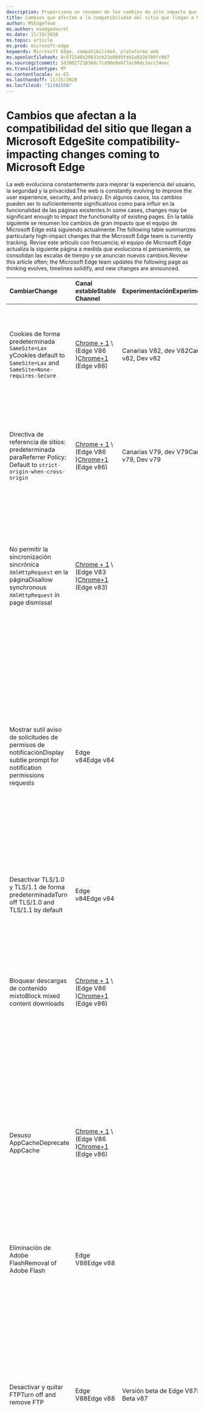 ```yaml
---
description: Proporciona un resumen de los cambios de alto impacto que pueden afectar a la compatibilidad del sitio.
title: Cambios que afectan a la compatibilidad del sitio que llegan a Microsoft Edge
author: MSEdgeTeam
ms.author: msedgedevrel
ms.date: 11/19/2020
ms.topic: article
ms.prod: microsoft-edge
keywords: Microsoft Edge, compatibilidad, plataforma web
ms.openlocfilehash: 8c872546b29633cb22e0095fdd1a0326f89fc087
ms.sourcegitcommit: 5d3802721036dc7cd90e9e6f7ac90dc3acc24eec
ms.translationtype: MT
ms.contentlocale: es-ES
ms.lasthandoff: 11/25/2020
ms.locfileid: "11191558"
---
```

# <span data-ttu-id="b8b7a-104">Cambios que afectan a la compatibilidad del sitio que llegan a Microsoft Edge</span><span class="sxs-lookup"><span data-stu-id="b8b7a-104">Site compatibility-impacting changes coming to Microsoft Edge</span></span>  

<span data-ttu-id="b8b7a-105">La web evoluciona constantemente para mejorar la experiencia del usuario, la seguridad y la privacidad.</span><span class="sxs-lookup"><span data-stu-id="b8b7a-105">The web is constantly evolving to improve the user experience, security, and privacy.</span></span>  <span data-ttu-id="b8b7a-106">En algunos casos, los cambios pueden ser lo suficientemente significativos como para influir en la funcionalidad de las páginas existentes.</span><span class="sxs-lookup"><span data-stu-id="b8b7a-106">In some cases, changes may be significant enough to impact the functionality of existing pages.</span></span>  <span data-ttu-id="b8b7a-107">En la tabla siguiente se resumen los cambios de gran impacto que el equipo de Microsoft Edge está siguiendo actualmente.</span><span class="sxs-lookup"><span data-stu-id="b8b7a-107">The following table summarizes particularly high-impact changes that the Microsoft Edge team is currently tracking.</span></span>  <span data-ttu-id="b8b7a-108">Revise este artículo con frecuencia; el equipo de Microsoft Edge actualiza la siguiente página a medida que evoluciona el pensamiento, se consolidan las escalas de tiempo y se anuncian nuevos cambios.</span><span class="sxs-lookup"><span data-stu-id="b8b7a-108">Review this article often; the Microsoft Edge team updates the following page as thinking evolves, timelines solidify, and new changes are announced.</span></span>  

| <span data-ttu-id="b8b7a-109">Cambiar</span><span class="sxs-lookup"><span data-stu-id="b8b7a-109">Change</span></span> | <span data-ttu-id="b8b7a-110">Canal estable</span><span class="sxs-lookup"><span data-stu-id="b8b7a-110">Stable Channel</span></span> | <span data-ttu-id="b8b7a-111">Experimentación</span><span class="sxs-lookup"><span data-stu-id="b8b7a-111">Experimentation</span></span> | <span data-ttu-id="b8b7a-112">Información adicional</span><span class="sxs-lookup"><span data-stu-id="b8b7a-112">Additional information</span></span> |  
|:--- |:--- |:--- |:--- |
| <span data-ttu-id="b8b7a-113">Cookies de forma predeterminada `SameSite=Lax` y</span><span class="sxs-lookup"><span data-stu-id="b8b7a-113">Cookies default to `SameSite=Lax` and</span></span> `SameSite=None-requires-Secure` | <span data-ttu-id="b8b7a-114">[Chrome + 1](#release-comments) \ (Edge V86 \)</span><span class="sxs-lookup"><span data-stu-id="b8b7a-114">[Chrome+1](#release-comments) \(Edge v86\)</span></span>  | <span data-ttu-id="b8b7a-115">Canarias V82, dev V82</span><span class="sxs-lookup"><span data-stu-id="b8b7a-115">Canary v82, Dev v82</span></span> | <span data-ttu-id="b8b7a-116">Este cambio sucede en el proyecto de cromo, en el que se basa Microsoft Edge.</span><span class="sxs-lookup"><span data-stu-id="b8b7a-116">This change is happening in the Chromium project, on which Microsoft Edge is based.</span></span>  <span data-ttu-id="b8b7a-117">Para obtener más información, incluida la escala de tiempo planeada por Google para este cambio, navegue a la entrada de estado de la [plataforma de cromo][ChromePlatformStatus5088147346030592].</span><span class="sxs-lookup"><span data-stu-id="b8b7a-117">For more information, including the planned timeline by Google for this change, navigate to the [Chrome Platform Status entry][ChromePlatformStatus5088147346030592].</span></span>  |  
| <span data-ttu-id="b8b7a-118">Directiva de referencia de sitios: predeterminada para</span><span class="sxs-lookup"><span data-stu-id="b8b7a-118">Referrer Policy: Default to</span></span> `strict-origin-when-cross-origin` | <span data-ttu-id="b8b7a-119">[Chrome + 1](#release-comments) \ (Edge V86 \)</span><span class="sxs-lookup"><span data-stu-id="b8b7a-119">[Chrome+1](#release-comments) \(Edge v86\)</span></span>  | <span data-ttu-id="b8b7a-120">Canarias V79, dev V79</span><span class="sxs-lookup"><span data-stu-id="b8b7a-120">Canary v79, Dev v79</span></span> | <span data-ttu-id="b8b7a-121">Este cambio sucede en el proyecto de cromo, en el que se basa Microsoft Edge.</span><span class="sxs-lookup"><span data-stu-id="b8b7a-121">This change is happening in the Chromium project, on which Microsoft Edge is based.</span></span>  <span data-ttu-id="b8b7a-122">Para obtener más información, incluida la escala de tiempo planeada por Google para este cambio, navegue a la entrada de estado de la [plataforma de cromo][ChromePlatformStatus6251880185331712].</span><span class="sxs-lookup"><span data-stu-id="b8b7a-122">For more information, including the planned timeline by Google for this change, navigate to the [Chrome Platform Status entry][ChromePlatformStatus6251880185331712].</span></span>  |  
| <span data-ttu-id="b8b7a-123">No permitir la sincronización sincrónica `XmlHttpRequest` en la página</span><span class="sxs-lookup"><span data-stu-id="b8b7a-123">Disallow synchronous `XmlHttpRequest` in page dismissal</span></span> | <span data-ttu-id="b8b7a-124">[Chrome + 1](#release-comments) \ (Edge V83 \)</span><span class="sxs-lookup"><span data-stu-id="b8b7a-124">[Chrome+1](#release-comments) \(Edge v83\)</span></span> |  | <span data-ttu-id="b8b7a-125">Este cambio sucede en el proyecto de cromo, en el que se basa Microsoft Edge.</span><span class="sxs-lookup"><span data-stu-id="b8b7a-125">This change is happening in the Chromium project, on which Microsoft Edge is based.</span></span>  <span data-ttu-id="b8b7a-126">Cromo coincidente, Microsoft Edge ofrece una directiva de grupo para desactivar este cambio hasta Edge V88.</span><span class="sxs-lookup"><span data-stu-id="b8b7a-126">Matching Chrome, Microsoft Edge offers a Group Policy to turn off this change until Edge v88.</span></span>  <span data-ttu-id="b8b7a-127">Para obtener más información, incluida la escala de tiempo planeada por Google para este cambio, navegue a la entrada de estado de la [plataforma de cromo][ChromePlatformStatus4664843055398912].</span><span class="sxs-lookup"><span data-stu-id="b8b7a-127">For more information, including the planned timeline by Google for this change, navigate to the [Chrome Platform Status entry][ChromePlatformStatus4664843055398912].</span></span>  |  
| <span data-ttu-id="b8b7a-128">Mostrar sutil aviso de solicitudes de permisos de notificación</span><span class="sxs-lookup"><span data-stu-id="b8b7a-128">Display subtle prompt for notification permissions requests</span></span> | <span data-ttu-id="b8b7a-129">Edge v84</span><span class="sxs-lookup"><span data-stu-id="b8b7a-129">Edge v84</span></span> |  | <span data-ttu-id="b8b7a-130">Las solicitudes de notificación silenciosas muestran un icono de solicitud sutil en la barra de direcciones para permisos de notificación de sitio solicitados mediante la `Notifications` `Push` API o, reemplazando la interfaz de usuario del mensaje flotante de permiso completo o estándar.</span><span class="sxs-lookup"><span data-stu-id="b8b7a-130">Quiet notification requests display a subtle request icon in the address bar for site notification permissions requested using the `Notifications` or `Push` API, replacing the full or standard permission flyout prompt UI.</span></span>  <span data-ttu-id="b8b7a-131">Esta característica está actualmente habilitada para todos los usuarios.</span><span class="sxs-lookup"><span data-stu-id="b8b7a-131">This feature is currently enabled for all users.</span></span>  <span data-ttu-id="b8b7a-132">Para no participar en las solicitudes de notificación, vaya a `edge://settings/content/notifications` .</span><span class="sxs-lookup"><span data-stu-id="b8b7a-132">To opt out of quiet notification requests, navigate to `edge://settings/content/notifications`.</span></span>  <span data-ttu-id="b8b7a-133">En el futuro, el equipo de Microsoft Edge puede explorar la reactivación del aviso de notificación de control flotante en algunos escenarios.</span><span class="sxs-lookup"><span data-stu-id="b8b7a-133">In the future, the Microsoft Edge team may explore re-enabling the full flyout notification prompt in some scenarios.</span></span>  |  
| <span data-ttu-id="b8b7a-134">Desactivar TLS/1.0 y TLS/1.1 de forma predeterminada</span><span class="sxs-lookup"><span data-stu-id="b8b7a-134">Turn off TLS/1.0 and TLS/1.1 by default</span></span> | <span data-ttu-id="b8b7a-135">Edge v84</span><span class="sxs-lookup"><span data-stu-id="b8b7a-135">Edge v84</span></span> |  | <span data-ttu-id="b8b7a-136">La Directiva de grupo [SSLMinVersion][DeployedgePoliciesSslversionmin] permite volver a habilitar TLS/1.0 y TLS/1.1; la política estará disponible hasta el borde de la periferia.</span><span class="sxs-lookup"><span data-stu-id="b8b7a-136">The [SSLMinVersion][DeployedgePoliciesSslversionmin] Group Policy permits re-enabling of TLS/1.0 and TLS/1.1; the policy remains available until Edge v90.</span></span>  |  
| <span data-ttu-id="b8b7a-137">Bloquear descargas de contenido mixto</span><span class="sxs-lookup"><span data-stu-id="b8b7a-137">Block mixed content downloads</span></span> | <span data-ttu-id="b8b7a-138">[Chrome + 1](#release-comments) \ (Edge V86 \)</span><span class="sxs-lookup"><span data-stu-id="b8b7a-138">[Chrome+1](#release-comments) \(Edge v86\)</span></span>  |  | <span data-ttu-id="b8b7a-139">Este cambio sucede en el proyecto de cromo, en el que se basa Microsoft Edge.</span><span class="sxs-lookup"><span data-stu-id="b8b7a-139">This change is happening in the Chromium project, on which Microsoft Edge is based.</span></span>  <span data-ttu-id="b8b7a-140">Para obtener más información, incluida la escala de tiempo planeada por Google para este cambio, vaya a la [entrada de blog seguridad de Google][GoogleBlogSecurity20200206].</span><span class="sxs-lookup"><span data-stu-id="b8b7a-140">For more information, including the planned timeline by Google for this change, navigate to the [Google security blog entry][GoogleBlogSecurity20200206].</span></span>  <span data-ttu-id="b8b7a-141">La programación de lanzamiento de Microsoft sobre tipos de archivo para advertir o bloquear está planificada para una versión posterior a Chrome.</span><span class="sxs-lookup"><span data-stu-id="b8b7a-141">The Microsoft rollout schedule on file types to warn or block is planned for one release after Chrome.</span></span>  |  
| <span data-ttu-id="b8b7a-142">Desuso AppCache</span><span class="sxs-lookup"><span data-stu-id="b8b7a-142">Deprecate AppCache</span></span> | <span data-ttu-id="b8b7a-143">[Chrome + 1](#release-comments) \ (Edge V86 \)</span><span class="sxs-lookup"><span data-stu-id="b8b7a-143">[Chrome+1](#release-comments) \(Edge v86\)</span></span>  |  | <span data-ttu-id="b8b7a-144">Este cambio sucede en el proyecto de cromo, en el que se basa Microsoft Edge.</span><span class="sxs-lookup"><span data-stu-id="b8b7a-144">This change is happening in the Chromium project, on which Microsoft Edge is based.</span></span>  <span data-ttu-id="b8b7a-145">Para obtener más información, vaya a la [documentación del WebDev][WebDevAppCacheRemoval].</span><span class="sxs-lookup"><span data-stu-id="b8b7a-145">For more information, navigate to the [WebDev documentation][WebDevAppCacheRemoval].</span></span>  <span data-ttu-id="b8b7a-146">La programación de lanzamiento de Microsoft para la degradación está planificada para una versión posterior a Chrome.</span><span class="sxs-lookup"><span data-stu-id="b8b7a-146">The Microsoft rollout schedule for deprecation is planned for one release after Chrome.</span></span>  <span data-ttu-id="b8b7a-147">Solicitar un [token de OriginTrial de AppCache][ChromeDevelopersOrigintrialsAppCacheOriginTrial] permite a los sitios continuar usando la API obsoleta hasta que es Edge V90.</span><span class="sxs-lookup"><span data-stu-id="b8b7a-147">Requesting an [AppCache OriginTrial Token][ChromeDevelopersOrigintrialsAppCacheOriginTrial] allows sites to continue to use the deprecated API until Edge v90.</span></span>  |  
| <span data-ttu-id="b8b7a-148">Eliminación de Adobe Flash</span><span class="sxs-lookup"><span data-stu-id="b8b7a-148">Removal of Adobe Flash</span></span> | <span data-ttu-id="b8b7a-149">Edge V88</span><span class="sxs-lookup"><span data-stu-id="b8b7a-149">Edge v88</span></span>  |  | <span data-ttu-id="b8b7a-150">Este cambio sucede en el proyecto de cromo, en el que se basa Microsoft Edge.</span><span class="sxs-lookup"><span data-stu-id="b8b7a-150">This change is happening in the Chromium project, on which Microsoft Edge is based.</span></span>  <span data-ttu-id="b8b7a-151">Para obtener más información, vaya a la [Guía básica de cromo de Adobe Flash][ChromiumFlashRoadmapSupportRemoved].</span><span class="sxs-lookup"><span data-stu-id="b8b7a-151">For more information, navigate to the [Adobe Flash Chromium Roadmap][ChromiumFlashRoadmapSupportRemoved].</span></span>  | 
| <span data-ttu-id="b8b7a-152">Desactivar y quitar FTP</span><span class="sxs-lookup"><span data-stu-id="b8b7a-152">Turn off and remove FTP</span></span> | <span data-ttu-id="b8b7a-153">Edge V88</span><span class="sxs-lookup"><span data-stu-id="b8b7a-153">Edge v88</span></span>  | <span data-ttu-id="b8b7a-154">Versión beta de Edge V87</span><span class="sxs-lookup"><span data-stu-id="b8b7a-154">Edge Beta v87</span></span> | <span data-ttu-id="b8b7a-155">En Edge beta V87, la compatibilidad con FTP está desactivada de forma predeterminada; en la V87 de borde estable, permanece habilitado.</span><span class="sxs-lookup"><span data-stu-id="b8b7a-155">In Edge Beta v87, FTP support is turned off by default; in Edge Stable v87 it remains enabled.</span></span>  <span data-ttu-id="b8b7a-156">En Edge V88, la compatibilidad con FTP se ha eliminado por completo.</span><span class="sxs-lookup"><span data-stu-id="b8b7a-156">In Edge v88, FTP support is removed entirely.</span></span>  <span data-ttu-id="b8b7a-157">Este cambio sucede en el proyecto de cromo, en el que se basa Microsoft Edge.</span><span class="sxs-lookup"><span data-stu-id="b8b7a-157">This change is happening in the Chromium project, on which Microsoft Edge is based.</span></span>  <span data-ttu-id="b8b7a-158">Para obtener más información, vaya a la entrada de estado de la [plataforma de cromo][ChromePlatformStatus6246151319715840].</span><span class="sxs-lookup"><span data-stu-id="b8b7a-158">For more information, navigate to the [Chrome Platform Status Entry][ChromePlatformStatus6246151319715840].</span></span>  <span data-ttu-id="b8b7a-159">Las empresas que dispongan de sitios que aún necesiten compatibilidad con FTP pueden seguir usando el FTP configurando el sitio para usar el [modo IE][DeployedgeEdgeIeMode].</span><span class="sxs-lookup"><span data-stu-id="b8b7a-159">Enterprises that have sites that still require FTP support can continue to use FTP by configuring the site to use [IE mode][DeployedgeEdgeIeMode].</span></span>  | 
| <span data-ttu-id="b8b7a-160">Autoactualizar imágenes de contenido mixtas</span><span class="sxs-lookup"><span data-stu-id="b8b7a-160">Autoupgrade mixed content images</span></span> | <span data-ttu-id="b8b7a-161">Edge V88</span><span class="sxs-lookup"><span data-stu-id="b8b7a-161">Edge v88</span></span>  |  | <span data-ttu-id="b8b7a-162">Las referencias no seguras (HTTP) a las imágenes se actualizan automáticamente a HTTPS; Si la imagen no está disponible a través de HTTPS, se produce un error en la descarga de la imagen.</span><span class="sxs-lookup"><span data-stu-id="b8b7a-162">Non-secure (HTTP) references to images are automatically upgraded to HTTPS; if the image is not available over HTTPS, the image download fails.</span></span> <span data-ttu-id="b8b7a-163">Hay disponible una [Directiva de grupo][DeployedgePoliciesInsecurecontentallowedforurls] para controlar esta característica.</span><span class="sxs-lookup"><span data-stu-id="b8b7a-163">A [Group Policy][DeployedgePoliciesInsecurecontentallowedforurls] is available to control this feature.</span></span> <span data-ttu-id="b8b7a-164">Este cambio sucede en el proyecto de cromo, en el que se basa Microsoft Edge.</span><span class="sxs-lookup"><span data-stu-id="b8b7a-164">This change is happening in the Chromium project, on which Microsoft Edge is based.</span></span> <span data-ttu-id="b8b7a-165">Para obtener más información, vaya a la entrada de estado de la [plataforma de cromo][ChromePlatformStatus4926989725073408].</span><span class="sxs-lookup"><span data-stu-id="b8b7a-165">For more information, navigate to the [Chrome Platform Status entry][ChromePlatformStatus4926989725073408].</span></span>  |  

##### <span data-ttu-id="b8b7a-166">Publicar comentarios</span><span class="sxs-lookup"><span data-stu-id="b8b7a-166">Release comments</span></span>  

:::row:::
   :::column span="1":::
      <span data-ttu-id="b8b7a-167">Chrome + 1</span><span class="sxs-lookup"><span data-stu-id="b8b7a-167">Chrome+1</span></span>
   :::column-end:::
   :::column span="2":::
      <span data-ttu-id="b8b7a-168">En función de los comentarios de los usuarios y los programadores, la característica indicada o el cambio se envía una versión posterior a Chrome.</span><span class="sxs-lookup"><span data-stu-id="b8b7a-168">Based on user and developer feedback, the indicated feature or change ships one release after Chrome.</span></span>
   :::column-end:::
:::row-end:::
:::row:::
   :::column span="1":::
      <span data-ttu-id="b8b7a-169">Cromo o cromo + 1</span><span class="sxs-lookup"><span data-stu-id="b8b7a-169">Chrome or Chrome+1</span></span>
   :::column-end:::
   :::column span="2":::
      <span data-ttu-id="b8b7a-170">En función de los comentarios de los usuarios y los programadores, la característica o el cambio indicado se suministran al mismo tiempo o una versión posterior a Chrome.</span><span class="sxs-lookup"><span data-stu-id="b8b7a-170">Based on user and developer feedback, the indicated feature or change ships at the same time or one release after Chrome.</span></span>
   :::column-end:::
:::row-end:::

<!-- links -->  

[DeployedgeEdgeIeMode]: /deployedge/edge-ie-mode "Acerca del modo IE | Microsoft docs"  
[DeployedgePoliciesInsecurecontentallowedforurls]:  /deployedge/microsoft-edge-policies#insecurecontentallowedforurls "InsecureContentAllowedForUrls-Microsoft Edge-Policies | Microsoft docs"  
[DeployedgePoliciesSslversionmin]: /deployedge/microsoft-edge-policies#sslversionmin "SSLVersionMin-Microsoft Edge-Policies | Microsoft docs"  

[ChromePlatformStatus4664843055398912]: https://chromestatus.com/feature/4664843055398912 "No permitir la sincronización de XHR en la página JavaScript de desecho | Estado de la plataforma Chrome"  
[ChromePlatformStatus4926989725073408]: https://chromestatus.com/feature/4926989725073408 "Imagen de AutoUpgrade contenido mixto | Estado de la plataforma Chrome"  
[ChromePlatformStatus5088147346030592]: https://chromestatus.com/feature/5088147346030592 "Las cookies se envían de forma predeterminada a SameSite = LAX | Estado de la plataforma Chrome"  
[ChromePlatformStatus6246151319715840]: https://chromestatus.com/feature/6246151319715840 "Compatibilidad con FTP en desuso | Estado de la plataforma Chrome"  
[ChromePlatformStatus6251880185331712]: https://chromestatus.com/feature/6251880185331712 "Directiva de sitios de referencia: valor predeterminado para el origen estricto-origen del tiempo Estado de la plataforma Chrome"  

[ChromiumFlashRoadmapSupportRemoved]: https://www.chromium.org/flash-roadmap#TOC-Flash-Support-Removed-from-Chromium-Target:-Chrome-88---Jan-2021- "Compatibilidad con Flash quitada de cromo (destino: Chrome 88 +-ene 2021)-Guía rápida | Proyectos de cromo"  

[ChromeDevelopersOrigintrialsAppCacheOriginTrial]: https://developers.chrome.com/origintrials/#/view_trial/1776670052997660673 "AppCache OriginTrial token | Desarrolladores de Chrome"  

[GoogleBlogSecurity20200206]: https://security.googleblog.com/2020/02/protecting-users-from-insecure_6.html "Proteger a los usuarios de descargas no seguras en Google Chrome-blog de seguridad en línea de Google" 

[WebDevAppCacheRemoval]: https://web.dev/appcache-removal "Preparando para quitar AppCache | Web. dev"  

<!--todo:  cleanup links  -->  
